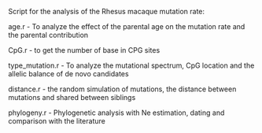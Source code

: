 Script for the analysis of the Rhesus macaque mutation rate:

age.r - To analyze the effect of the parental age on the mutation rate and the parental contribution

CpG.r - to get the number of base in CPG sites

type_mutation.r - To analyze the mutational spectrum, CpG location and the allelic balance of de novo candidates

distance.r - the random simulation of mutations, the distance between mutations and shared between siblings

phylogeny.r - Phylogenetic analysis with Ne estimation, dating and comparison with the literature
